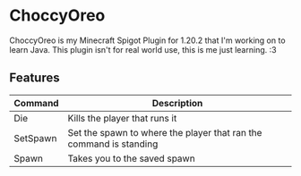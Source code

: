 # ChoccyOreo

ChoccyOreo is my Minecraft Spigot Plugin for 1.20.2 that I'm working on to learn Java. This plugin isn't for real world use, this is me just learning. :3


## Features

| Command | Description |
| ------ | ------ |
| Die | Kills the player that runs it |
| SetSpawn | Set the spawn to where the player that ran the command is standing |
| Spawn | Takes you to the saved spawn |
